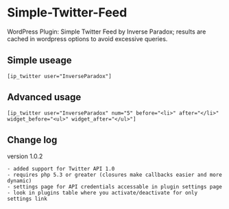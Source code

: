 Simple-Twitter-Feed
===================

WordPress Plugin: Simple Twitter Feed by Inverse Paradox; results are cached in wordpress options to avoid excessive queries.

Simple useage
-------------------------
    [ip_twitter user="InverseParadox"]

Advanced usage
-------------------------
	[ip_twitter user="InverseParadox" num="5" before="<li>" after="</li>" widget_before="<ul>" widget_after="</ul>"]

Change log
-------------------------
version 1.0.2

	- added support for Twitter API 1.0
	- requires php 5.3 or greater (closures make callbacks easier and more dynamic)
	- settings page for API credentials accessable in plugin settings page 
	- look in plugins table where you activate/deactivate for only settings link

